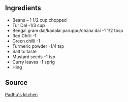 ## Ingredients

- Beans – 1 1/2 cup chopped
- Tur Dal -1/3 cup
- Bengal gram dal/kadalai paruppu/chana dal -1 1/2 tbsp
- Red Chilli -1
- Green chilli -1
- Turmeric powder -1/4 tsp
- Salt to taste
- Mustard seeds -1 tsp
- Curry leaves -1 sprig
- Hing

## Source


[Padhu's kitchen](https://www.padhuskitchen.com/2014/12/beans-paruppu-usili-recipe-paruppu.html)